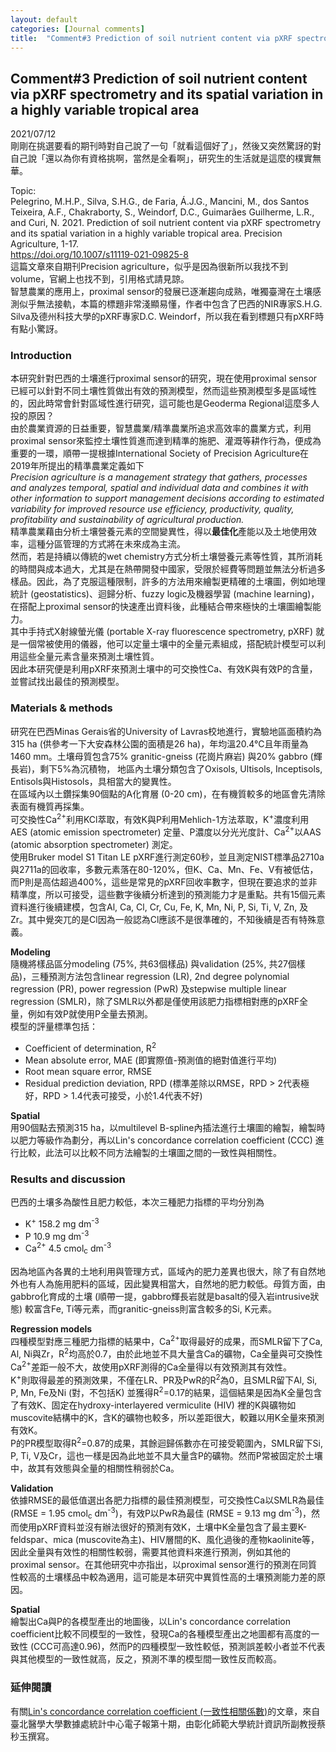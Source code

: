 ```yaml
---
layout: default
categories: [Journal comments]
title:  "Comment#3 Prediction of soil nutrient content via pXRF spectrometry and its spatial variation in a highly variable tropical area"
---  
```

## Comment#3 Prediction of soil nutrient content via pXRF spectrometry and its spatial variation in a highly variable tropical area  
2021/07/12  
剛剛在挑選要看的期刊時對自己說了一句「就看這個好了」，然後又突然驚訝的對自己說「還以為你有資格挑啊，當然是全看啊」，研究生的生活就是這麼的樸實無華。  
  
Topic:  
Pelegrino, M.H.P., Silva, S.H.G., de Faria, Á.J.G., Mancini, M., dos Santos Teixeira, A.F., Chakraborty, S., Weindorf, D.C., Guimarães Guilherme, L.R., and Curi, N. 2021. Prediction of soil nutrient content via pXRF spectrometry and its spatial variation in a highly variable tropical area. Precision Agriculture, 1-17.  
<a href="https://doi.org/10.1007/s11119-021-09825-8" target="_blank">https://doi.org/10.1007/s11119-021-09825-8</a>  
這篇文章來自期刊Precision agriculture，似乎是因為很新所以我找不到volume，官網上也找不到，引用格式請見諒。  
智慧農業的應用上，proximal sensor的發展已逐漸趨向成熟，唯獨臺灣在土壤感測似乎無法接軌，本篇的標題非常淺顯易懂，作者中包含了巴西的NIR專家S.H.G. Silva及德州科技大學的pXRF專家D.C. Weindorf，所以我在看到標題只有pXRF時有點小驚訝。  
  
### Introduction  
本研究針對巴西的土壤進行proximal sensor的研究，現在使用proximal sensor已經可以針對不同土壤性質做出有效的預測模型，然而這些預測模型多是區域性的，因此時常會針對區域性進行研究，這可能也是Geoderma Regional這麼多人投的原因？  
由於農業資源的日益重要，智慧農業/精準農業所追求高效率的農業方式，利用proximal sensor來監控土壤性質進而達到精準的施肥、灌溉等耕作行為，便成為重要的一環，順帶一提根據International Society of Precision Agriculture在2019年所提出的精準農業定義如下   
_Precision agriculture is a management strategy that gathers, processes and analyzes temporal, spatial and individual data and combines it with other information to support management decisions according to estimated variability for improved resource use efficiency, productivity, quality, profitability and sustainability of agricultural production._   
精準農業藉由分析土壤營養元素的空間變異性，得以**最佳化**產能以及土地使用效率，這種分區管理的方式將在未來成為主流。  
然而，若是持續以傳統的wet chemistry方式分析土壤營養元素等性質，其所消耗的時間與成本過大，尤其是在熱帶開發中國家，受限於經費等問題並無法分析過多樣品。因此，為了克服這種限制，許多的方法用來繪製更精確的土壤圖，例如地理統計 (geostatistics)、迴歸分析、fuzzy logic及機器學習 (machine learning)，在搭配上proximal sensor的快速產出資料後，此種結合帶來極快的土壤圖繪製能力。  
其中手持式X射線螢光儀 (portable X-ray fluorescence spectrometry, pXRF) 就是一個常被使用的儀器，他可以定量土壤中的全量元素組成，搭配統計模型可以利用這些全量元素含量來預測土壤性質。  
因此本研究便是利用pXRF來預測土壤中的可交換性Ca、有效K與有效P的含量，並嘗試找出最佳的預測模型。  
  
### Materials & methods  
研究在巴西Minas Gerais省的University of Lavras校地進行，實驗地區面積約為315 ha (供參考一下大安森林公園的面積是26 ha)，年均溫20.4&deg;C且年雨量為1460 mm。土壤母質包含75% granitic-gneiss (花崗片麻岩) 與20% gabbro (輝長岩)，剩下5%為沉積物，
地區內土壤分類包含了Oxisols, Ultisols, Inceptisols, Entisols與Histosols，具相當大的變異性。  
在區域內以土鑽採集90個點的A化育層 (0-20 cm)，在有機質較多的地區會先清除表面有機質再採集。  
可交換性Ca<sup>2+</sup>利用KCl萃取，有效K與P利用Mehlich-1方法萃取，K<sup>+</sup>濃度利用AES (atomic emission spectrometer) 定量、P濃度以分光光度計、Ca<sup>2+</sup>以AAS (atomic absorption spectrometer) 測定。  
使用Bruker model S1 Titan LE pXRF進行測定60秒，並且測定NIST標準品2710a與2711a的回收率，多數元素落在80-120%，但K、Ca、Mn、Fe、V有被低估，而P則是高估超過400%，這些是常見的pXRF回收率數字，但現在要追求的並非精準度，所以可接受，這些數字後續分析達到的預測能力才是重點。共有15個元素資料進行後續建模，包含Al, Ca, Cl, Cr, Cu, Fe, K,
Mn, Ni, P, Si, Ti, V, Zn, 及Zr。其中覺突兀的是Cl因為一般認為Cl應該不是很準確的，不知後續是否有特殊意義。  
  
**Modeling**  
隨機將樣品區分modeling (75%, 共63個樣品) 與validation (25%, 共27個樣品)，三種預測方法包含linear regression (LR), 2nd degree polynomial regression (PR), power regression (PwR) 及stepwise multiple linear regression (SMLR)，除了SMLR以外都是僅使用該肥力指標相對應的pXRF全量，例如有效P就使用P全量去預測。  
模型的評量標準包括：  
- Coefficient of determination, R<sup>2</sup>
- Mean absolute error, MAE (即實際值-預測值的絕對值進行平均)
- Root mean square error, RMSE
- Residual prediction deviation, RPD (標準差除以RMSE，RPD > 2代表極好，RPD > 1.4代表可接受，小於1.4代表不好)  
  
**Spatial**    
用90個點去預測315 ha，以multilevel B-spline內插法進行土壤圖的繪製，繪製時以肥力等級作為劃分，再以Lin's concordance correlation coefficient (CCC) 進行比較，此法可以比較不同方法繪製的土壤圖之間的一致性與相關性。  
  
### Results and discussion  
巴西的土壤多為酸性且肥力較低，本次三種肥力指標的平均分別為  
- K<sup>+</sup> 158.2 mg dm<sup>-3</sup>
- P 10.9 mg dm<sup>-3</sup>
- Ca<sup>2+</sup> 4.5 cmol<sub>c</sub> dm<sup>-3</sup>
  
因為地區內各異的土地利用與管理方式，區域內的肥力差異也很大，除了有自然地外也有人為施用肥料的區域，因此變異相當大，自然地的肥力較低。母質方面，由gabbro化育成的土壤 (順帶一提，gabbro輝長岩就是basalt的侵入岩intrusive狀態) 較富含Fe, Ti等元素，而granitic-gneiss則富含較多的Si, K元素。  
  
**Regression models**  
四種模型對應三種肥力指標的結果中，Ca<sup>2+</sup>取得最好的成果，而SMLR留下了Ca, Al, Ni與Zr，R<sup>2</sup>均高於0.7，由於此地並不具大量含Ca的礦物，Ca全量與可交換性Ca<sup>2+</sup>差距一般不大，故使用pXRF測得的Ca全量得以有效預測其有效性。  
K<sup>+</sup>則取得最差的預測效果，不僅在LR、PR及PwR的R<sup>2</sup>為0，且SMLR留下Al, Si, P, Mn, Fe及Ni (對，不包括K) 並獲得R<sup>2</sup>=0.17的結果，這個結果是因為K全量包含了有效K、固定在hydroxy-interlayered vermiculite (HIV) 裡的K與礦物如muscovite結構中的K，含K的礦物也較多，所以差距很大，較難以用K全量來預測有效K。  
P的PR模型取得R<sup>2</sup>=0.87的成果，其餘迴歸係數亦在可接受範圍內，SMLR留下Si, P, Ti, V及Cr，這也一樣是因為此地並不具大量含P的礦物。然而P常被固定於土壤中，故其有效態與全量的相關性稍弱於Ca。  
  
**Validation**  
依據RMSE的最低值選出各肥力指標的最佳預測模型，可交換性Ca以SMLR為最佳 (RMSE = 1.95 cmol<sub>c</sub> dm<sup>-3</sup>)，有效P以PwR為最佳 (RMSE = 9.13 mg dm<sup>-3</sup>)，然而使用pXRF資料並沒有辦法很好的預測有效K，土壤中K全量包含了最主要K-feldspar、mica (muscovite為主)、HIV層間的K、風化過後的產物kaolinite等，因此全量與有效性的相關性較弱，需要其他資料來進行預測，例如其他的proximal sensor。在其他研究中亦指出，以proximal sensor進行的預測在同質性較高的土壤樣品中較為適用，這可能是本研究中異質性高的土壤預測能力差的原因。  
  
**Spatial**  
繪製出Ca與P的各模型產出的地圖後，以Lin's concordance correlation coefficient比較不同模型的一致性，發現Ca的各種模型產出之地圖都有高度的一致性 (CCC可高達0.96)，然而P的四種模型一致性較低，預測誤差較小者並不代表與其他模型的一致性就高，反之，預測不準的模型間一致性反而較高。  
  
### 延伸閱讀  
有關<a href="http://biostat.tmu.edu.tw/oldFile/enews/ep_download/ep_download.php?f=10stat.pdf" target="_blank">Lin's concordance correlation coefficient (一致性相關係數)</a>的文章，來自臺北醫學大學數據處統計中心電子報第十期，由彰化師範大學統計資訊所副教授蔡秒玉撰寫。

